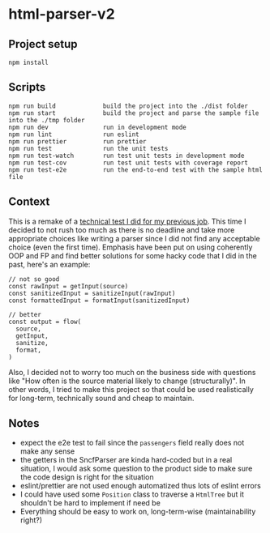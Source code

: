 # html-parser-v2

## Project setup

```
npm install
```

## Scripts

```
npm run build             build the project into the ./dist folder
npm run start             build the project and parse the sample file into the ./tmp folder
npm run dev               run in development mode
npm run lint              run eslint
npm run prettier          run prettier
npm run test              run the unit tests
npm run test-watch        run test unit tests in development mode
npm run test-cov          run test unit tests with coverage report
npm run test-e2e          run the end-to-end test with the sample html file
```

## Context

This is a remake of a [technical test I did for my previous job](https://github.com/IamTossan/html-parser). This time I decided to not rush too much as there is no deadline and take more appropriate choices like writing a parser since I did not find any acceptable choice (even the first time).
Emphasis have been put on using coherently OOP and FP and find better solutions for some hacky code that I did in the past, here's an example:

```
// not so good
const rawInput = getInput(source)
const sanitizedInput = sanitizeInput(rawInput)
const formattedInput = formatInput(sanitizedInput)

// better
const output = flow(
  source,
  getInput,
  sanitize,
  format,
)
```

Also, I decided not to worry too much on the business side with questions like "How often is the source material likely to change (structurally)".
In other words, I tried to make this project so that could be used realistically for long-term, technically sound and cheap to maintain.

## Notes

-   expect the e2e test to fail since the `passengers` field really does not make any sense
-   the getters in the SncfParser are kinda hard-coded but in a real situation, I would ask some question to the product side to make sure the code design is right for the situation
-   eslint/prettier are not used enough automatized thus lots of eslint errors
-   I could have used some `Position` class to traverse a `HtmlTree` but it shouldn't be hard to implement if need be
-   Everything should be easy to work on, long-term-wise (maintainability right?)
